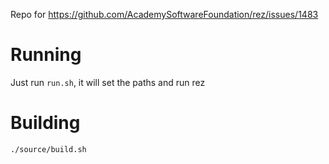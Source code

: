 Repo for https://github.com/AcademySoftwareFoundation/rez/issues/1483

# Running
Just run `run.sh`, it will set the paths and run rez

# Building
```shell
./source/build.sh
```
